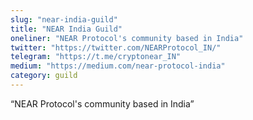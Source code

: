 ```yaml
---
slug: "near-india-guild"
title: "NEAR India Guild"
oneliner: "NEAR Protocol's community based in India"
twitter: "https://twitter.com/NEARProtocol_IN/"
telegram: "https://t.me/cryptonear_IN"
medium: "https://medium.com/near-protocol-india"
category: guild
---
```


“NEAR Protocol's community based in India”


